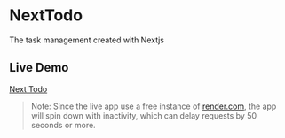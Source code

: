 # NextTodo

The task management created with Nextjs

## Live Demo

[Next Todo](https://next-todo-jdzu.onrender.com/)

> Note: Since the live app use a free instance of [render.com](https://render.com), the app will spin down with inactivity, which can delay requests by 50 seconds or more.

